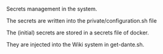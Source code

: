 Secrets management in the system.



The secrets are written into the private/configuration.sh file

The (initial) secrets are stored in a secrets file of docker.

They are injected into the Wiki system in get-dante.sh.






